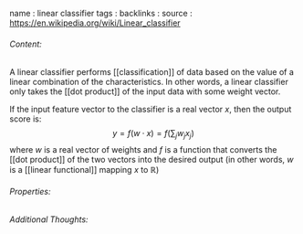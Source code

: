name : linear classifier
tags : 
backlinks : 
source : https://en.wikipedia.org/wiki/Linear_classifier

###### Content:
A linear classifier performs [[classification]] of data based on the value of a linear combination of the characteristics. In other words, a linear classifier only takes the [[dot product]] of the input data with some weight vector.

If the input feature vector to the classifier is a real vector $x$, then the output score is:
$$y = f(w\cdot x) = f(\sum_j w_j x_j)$$
where $w$ is a real vector of weights and $f$ is a function that converts the [[dot product]] of the two vectors into the desired output (in other words, $w$ is a [[linear functional]] mapping $x$ to $\mathbb{R}$)

###### Properties:


###### Additional Thoughts:
